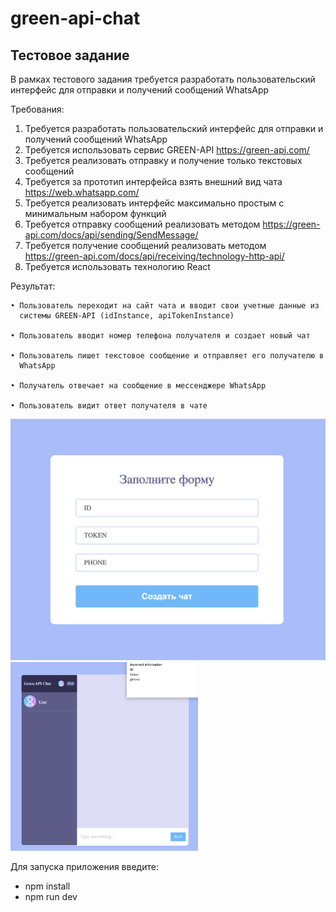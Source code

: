 # green-api-chat
## Тестовое задание 

В рамках тестового задания требуется разработать пользовательский интерфейс для
отправки и получений сообщений WhatsApp

Требования:
1. Требуется разработать пользовательский интерфейс для отправки и получений
сообщений WhatsApp
2. Требуется использовать сервис GREEN-API 
    https://green-api.com/
3. Требуется реализовать отправку и получение только текстовых сообщений
4. Требуется за прототип интерфейса взять внешний вид чата
    https://web.whatsapp.com/
5. Требуется реализовать интерфейс максимально простым с минимальным набором
функций
6. Требуется отправку сообщений реализовать методом 
    https://green-api.com/docs/api/sending/SendMessage/
7. Требуется получение сообщений реализовать методом 
    https://green-api.com/docs/api/receiving/technology-http-api/
8. Требуется использовать технологию React

  Результат:
  
    • Пользователь переходит на сайт чата и вводит свои учетные данные из
      системы GREEN-API (idInstance, apiTokenInstance)
      
    • Пользователь вводит номер телефона получателя и создает новый чат
    
    • Пользователь пишет текстовое сообщение и отправляет его получателю в
      WhatsApp
      
    • Получатель отвечает на сообщение в мессенджере WhatsApp
    
    • Пользователь видит ответ получателя в чате
    

<img src='public/login.png' width='600'>

<img src='public/chat.png' width='300'>

Для запуска приложения введите:
- npm install
- npm run dev

